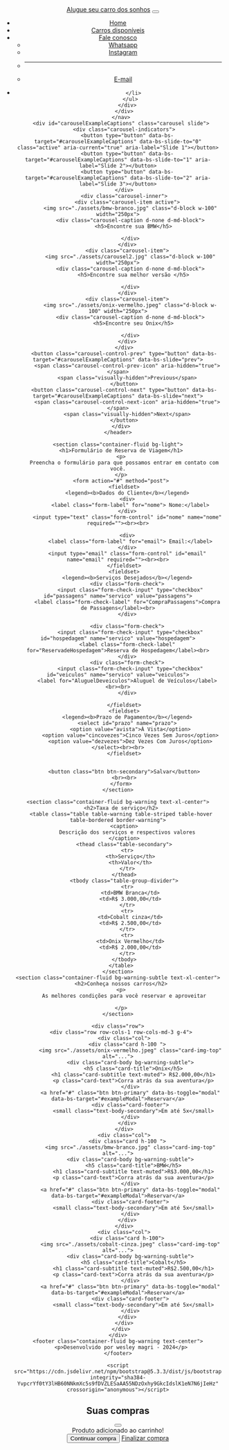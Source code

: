 <html lang="pt-br"><head>
    <meta charset="UTF-8">
    <meta name="viewport" content="width=device-width, initial-scale=1.0">
    <title>Formulário de Reserva de Viagem</title>
    <link rel="stylesheet" href="styles.css">
    <link href="https://cdn.jsdelivr.net/npm/bootstrap@5.3.3/dist/css/bootstrap.min.css" rel="stylesheet" integrity="sha384-QWTKZyjpPEjISv5WaRU9OFeRpok6YctnYmDr5pNlyT2bRjXh0JMhjY6hW+ALEwIH" crossorigin="anonymous">
    <link rel="stylesheet" href="https://cdn.jsdelivr.net/npm/bootstrap-icons@1.11.3/font/bootstrap-icons.min.css">
  </head>
  <body>
    <header class="container-fluid p-2 bg-warning text-center">
      <nav class="navbar navbar-expand-lg bg-warning">
        <div class="container-fluid">
          <a class="navbar-brand" href="#">Alugue seu carro dos sonhos</a>
          <button class="navbar-toggler" type="button" data-bs-toggle="collapse" data-bs-target="#navbarSupportedContent" aria-controls="navbarSupportedContent" aria-expanded="false" aria-label="Toggle navigation">
            <span class="navbar-toggler-icon"></span>
          </button>
          <div class="collapse navbar-collapse justify-content-end bg-warning" id="navbarSupportedContent">
            <ul class="navbar-nav">
              <li class="nav-item">
                <a class="nav-link" aria-current="page" href="#">Home</a>
              </li>
              <li class="nav-item">
                <a class="nav-link" href="#">Carros disponíveis</a>
              </li>
              <li class="nav-item dropdown">
                <a class="nav-link dropdown-toggle" href="#" role="button" data-bs-toggle="dropdown" aria-expanded="false">
                  Fale conosco
                </a>
                <ul class="dropdown-menu">
                  <li><a class="dropdown-item" href="#">Whatsapp</a></li>
                  <li><a class="dropdown-item" href="#">Instagram</a></li>
                  <li><hr class="dropdown-divider"></li>
                  <li><a class="dropdown-item" href="#">E-mail</a></li>
                </ul>
              </li>
              <li class="nav-item">
                <a class="nav-link" href="#"><i class="bi bi-cart3"></i></a>
                
              </li>
            </ul>
          </div>
        </div>
      </nav>
      <div id="carouselExampleCaptions" class="carousel slide">
        <div class="carousel-indicators">
          <button type="button" data-bs-target="#carouselExampleCaptions" data-bs-slide-to="0" class="active" aria-current="true" aria-label="Slide 1"></button>
          <button type="button" data-bs-target="#carouselExampleCaptions" data-bs-slide-to="1" aria-label="Slide 2"></button>
          <button type="button" data-bs-target="#carouselExampleCaptions" data-bs-slide-to="2" aria-label="Slide 3"></button>
        </div>
        <div class="carousel-inner">
          <div class="carousel-item active">
            <img src="./assets/bmw-branco.jpg" class="d-block w-100" width="250px">
            <div class="carousel-caption d-none d-md-block">
              <h5>Encontre sua BMW</h5>
              
            </div>
          </div>
          <div class="carousel-item">
            <img src="./assets/carousel2.jpg" class="d-block w-100" width="250px">
            <div class="carousel-caption d-none d-md-block">
              <h5>Encontre sua melhor versão </h5>
              
            </div>
          </div>
          <div class="carousel-item">
            <img src="./assets/onix-vermelho.jpeg" class="d-block w-100" width="250px">
            <div class="carousel-caption d-none d-md-block">
              <h5>Encontre seu Onix</h5>
              
            </div>
          </div>
        </div>
        <button class="carousel-control-prev" type="button" data-bs-target="#carouselExampleCaptions" data-bs-slide="prev">
          <span class="carousel-control-prev-icon" aria-hidden="true"></span>
          <span class="visually-hidden">Previous</span>
        </button>
        <button class="carousel-control-next" type="button" data-bs-target="#carouselExampleCaptions" data-bs-slide="next">
          <span class="carousel-control-next-icon" aria-hidden="true"></span>
          <span class="visually-hidden">Next</span>
        </button>
      </div>
    </header>

    <section class="container-fluid bg-light">
      <h1>Formulário de Reserva de Viagem</h1>
      <p>
        Preencha o formulário para que possamos entrar em contato com você.
      </p>
      <form action="#" method="post">
        <fieldset>
          <legend><b>Dados do Cliente</b></legend>
          <div>
            <label class="form-label" for="nome"> Nome:</label>
          </div>
          <input type="text" class="form-control" id="nome" name="nome" required=""><br><br>

          <div>
            <label class="form-label" for="email"> Email:</label>
          </div>
          <input type="email" class="form-control" id="email" name="email" required=""><br><br>
        </fieldset>
        <fieldset>
          <legend><b>Serviços Desejados</b></legend>
          <div class="form-check">
            <input class="form-check-input" type="checkbox" id="passagens" name="servico" value="passagens">
          <label class="form-check-label" for="CompraPassagens">Compra de Passagens</label><br>
          </div>
          
          <div class="form-check">
            <input class="form-check-input" type="checkbox" id="hospedagem" name="servico" value="hospedagem">
          <label class="form-check-label" for="ReservadeHospedagem">Reserva de Hospedagem</label><br>
          </div>
          <div class="form-check">
            <input class="form-check-input" type="checkbox" id="veiculos" name="servico" value="veiculos">
          <label for="AluguelDeveiculos">Aluguel de Veículos</label><br><br>
          </div>
          
        </fieldset>
        <fieldset>
          <legend><b>Prazo de Pagamento</b></legend>
          <select id="prazo" name="prazo">
            <option value="avista">À Vista</option>
            <option value="cincovezes">Cinco Vezes Sem Juros</option>
            <option value="dezvezes">Dez Vezes Com Juros</option></select><br><br>
        </fieldset>
        
        
        <button class="btn btn-secondary">Salvar</button>
        <br><br>
      </form>
    </section>

    <section class="container-fluid bg-warning text-xl-center">
      <h2>Taxa de serviço</h2>
      <table class="table table-warning table-striped table-hover table-bordered border-warning">
        <caption>
          Descrição dos serviços e respectivos valores
        </caption>
        <thead class="table-secondary">
          <tr>
            <th>Serviço</th>
            <th>Valor</th>
          </tr>
        </thead>
        <tbody class="table-group-divider">
          <tr>
            <td>BMW Branca</td>
            <td>R$ 3.000,00</td>
          </tr>
          <tr>
            <td>Cobalt cinza</td>
            <td>R$ 2.500,00</td>
          </tr>
          <tr>
            <td>Onix Vermelho</td>
            <td>R$ 2.000,00</td>
          </tr>
        </tbody>
      </table>
    </section>
    <section class="container-fluid bg-warning-subtle text-xl-center">
      <h2>Conheça nossos carros</h2>
      <p>
        As melhores condições para você reservar e aproveitar

      </p>
    </section>

    <div class="row">
      <div class="row row-cols-1 row-cols-md-3 g-4">
        <div class="col">
          <div class="card h-100 ">
            <img src="./assets/onix-vermelho.jpeg" class="card-img-top" alt="...">
            <div class="card-body bg-warning-subtle">
              <h5 class="card-title">Onix</h5>
              <h1 class="card-subtitle text-muted"> R$2.000,00</h1>
              <p class="card-text">Corra atrás da sua aventura</p>
            </div>
            <a href="#" class="btn btn-primary" data-bs-toggle="modal" data-bs-target="#exampleModal">Reservar</a>
            <div class="card-footer">
              <small class="text-body-secondary">Em até 5x</small>
            </div>
          </div>
        </div>
        <div class="col">
          <div class="card h-100 ">
            <img src="./assets/bmw-branco.jpg" class="card-img-top" alt="...">
            <div class="card-body bg-warning-subtle">
              <h5 class="card-title">BMW</h5>
              <h1 class="card-subtitle text-muted">R$3.000,00</h1>
              <p class="card-text">Corra atrás da sua aventura</p>
            </div>
            <a href="#" class="btn btn-primary" data-bs-toggle="modal" data-bs-target="#exampleModal">Reservar</a>
            <div class="card-footer">
              <small class="text-body-secondary">Em até 5x</small>
            </div>
          </div>
        </div>
        <div class="col">
          <div class="card h-100">
            <img src="./assets/cobalt-cinza.jpeg" class="card-img-top" alt="...">
            <div class="card-body bg-warning-subtle">
              <h5 class="card-title">Cobalt</h5>
              <h1 class="card-subtitle text-muted">R$2.500,00</h1>
              <p class="card-text">Corra atrás da sua aventura</p>
            </div>
            <a href="#" class="btn btn-primary" data-bs-toggle="modal" data-bs-target="#exampleModal">Reservar</a>
            <div class="card-footer">
              <small class="text-body-secondary">Em até 5x</small>
            </div>
          </div>
        </div>
      </div>
    </div>
    <footer class="container-fluid bg-warning text-center">
      <p>Desenvolvido por wesley magri - 2024</p>
    </footer>

    <script src="https://cdn.jsdelivr.net/npm/bootstrap@5.3.3/dist/js/bootstrap.bundle.min.js" integrity="sha384-YvpcrYf0tY3lHB60NNkmXc5s9fDVZLESaAA55NDzOxhy9GkcIdslK1eN7N6jIeHz" crossorigin="anonymous"></script>
  
  

<div class="modal fade" id="exampleModal" tabindex="-1" aria-labelledby="exampleModalLabel" aria-hidden="true">
  <div class="modal-dialog">
    <div class="modal-content">
      <div class="modal-header">
        <h1 class="modal-title fs-5" id="exampleModalLabel">Suas compras</h1>
        <button type="button" class="btn-close" data-bs-dismiss="modal" aria-label="Close"></button>
      </div>
      <div class="modal-body">
       Produto adicionado ao carrinho!
      </div>
      <div class="modal-footer">
        <button type="button" class="btn btn-primary" data-bs-dismiss="modal">Continuar compra</button>
        <a href="checkout.html" type="button" class="btn btn-success">Finalizar compra</a>
      </div>
    </div>
  </div>
</div>

</body></html>
